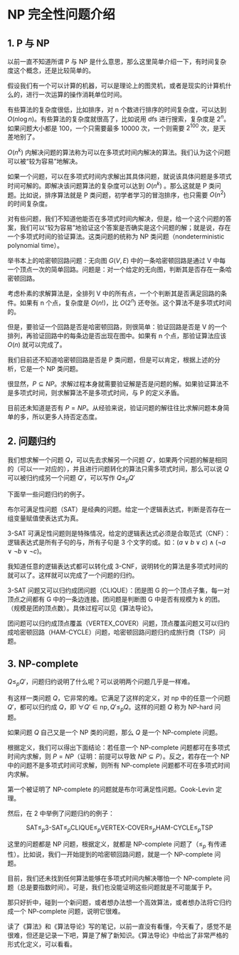 # NP 完全性问题介绍

## 1. P 与 NP

以前一直不知道所谓 P 与 NP 是什么意思，那么这里简单介绍一下，有时间复杂度这个概念，还是比较简单的。

假设我们有一个可以计算的机器，可以是理论上的图灵机，或者是现实的计算机什么的，进行一次运算的操作消耗单位时间。

有些算法的复杂度很低，比如排序，对 n 个数进行排序的时间复杂度，可以达到 $O(n \log n)$。有些算法的复杂度就很高了，比如说用 dfs 进行搜索，复杂度是 $2^n$。如果问题大小都是 100，一个只需要最多 10000 次，一个则需要 $2^{100}$ 次，是天差地别了。

$O(n^k)$ 内解决问题的算法称为可以在多项式时间内解决的算法。我们认为这个问题可以被“较为容易”地解决。

如果一个问题，可以在多项式时间内求解出其具体问题，就说该具体问题是多项式时间可解的。即解决该问题算法的复杂度可以达到 $O(n^k)$ 。那么这就是 P 类问题。比如说，排序算法就是 P 类问题，初学者学习的冒泡排序，也只需要 $O(n^2)$ 的时间复杂度。

对有些问题，我们不知道他能否在多项式时间内解决，但是，给一个这个问题的答案，我们可以“较为容易”地验证这个答案是否确实是这个问题的解；就是说，存在一个多项式时间的验证算法。这类问题的统称为 NP 类问题（nondeterministic polynomial time）。

举书本上的哈密顿回路问题：无向图 $G(V,E)$ 中的一条哈密顿回路是通过 V 中每一个顶点一次的简单回路。问题是：对一个给定的无向图，判断其是否存在一条哈密顿回路。

考虑朴素的求解算法是，全排列 V 中的所有点，一个个判断其是否满足回路的条件。如果有 n 个点，复杂度是 $O(n!)$，比 $O(2^n)$ 还夸张。这个算法不是多项式时间的。

但是，要验证一个回路是否是哈密顿回路，则很简单：验证回路是否是 V 的一个排列，再验证回路中的每条边是否出现在图中。如果有 n 个点，那验证算法应该 $O(n)$ 就可以完成了。

我们目前还不知道哈密顿回路是否是 P 类问题，但是可以肯定，根据上述的分析，它是一个 NP 类问题。

很显然，$P \subseteq NP$。求解过程本身就需要验证解是否是问题的解。如果验证算法不是多项式时间，则求解算法不是多项式时间，与 P 的定义矛盾。

目前还未知道是否有 $P=NP$。从经验来说，验证问题的解往往比求解问题本身简单的多，所以更多人持否定态度。

## 2. 问题归约

我们想求解一个问题 $Q$，可以先去求解另一个问题 $Q'$，如果两个问题的解是相同的（可以一一对应的），并且进行问题转化的算法只需多项式时间，那么可以说 $Q$ 可以被归约成另一个问题 $Q'$，可以写作 $Q \leq_p Q'$

下面举一些问题归约的例子。

布尔可满足性问题（SAT）是经典的问题。给定一个逻辑表达式，判断是否存在一组变量赋值使表达式为真。

3-SAT 可满足性问题则是特殊情况，给定的逻辑表达式必须是合取范式（CNF）：逻辑表达式是所有子句的与，所有子句是 3 个文字的或。如：$(a \lor b \lor c) \land (\neg a \lor \neg b \lor \neg c)$。

我知道任意的逻辑表达式都可以转化成 3-CNF，说明转化的算法是多项式时间的就可以了。这样就可以完成了一个问题的归约。

3-SAT 问题又可以归约成团问题（CLIQUE）：团是图 G 的一个顶点子集，每一对顶点之间都有 G 中的一条边连接。团问题是判断图 G 中是否有规模为 k 的团。（规模是团的顶点数）。具体过程可以见《算法导论》。

团问题可以归约成顶点覆盖（VERTEX_COVER）问题，顶点覆盖问题又可以归约成哈密顿回路（HAM-CYCLE）问题，哈密顿回路问题归约成旅行商（TSP）问题。

## 3. NP-complete

$Q \leq_p Q'$，问题归约说明了什么呢？可以说明两个问题几乎是一样难。

有这样一类问题 $Q$，它非常的难。它满足了这样的定义，对 np 中的任意一个问题 $Q'$，都可以归约成 $Q$，即 $\forall Q' \in \text{np}, Q' \leq_p Q$。这样的问题 $Q$ 称为 NP-hard 问题。

如果问题 $Q$ 自己又是一个 NP 类的问题，那么 $Q$ 是一个 NP-complete 问题。

根据定义，我们可以得出下面结论：若任意一个 NP-complete 问题都可在多项式时间内求解，则 $P=NP$（证明：前提可以导致 $NP \subseteq P$）。反之，若存在一个 NP 中的问题不是多项式时间可求解，则所有 NP-complete 问题都不可在多项式时间内求解。


第一个被证明了 NP-complete 的问题就是布尔可满足性问题。Cook-Levin 定理。

然后，在 2 中举例了问题归约的例子：

$$
\text{SAT} \leq_p \text{3-SAT} \leq_p \text{CLIQUE}\leq_p \text{VERTEX-COVER} \leq_p \text{HAM-CYCLE} \leq_p \text{TSP}
$$

这里的问题都是 NP 问题，根据定义，就都是 NP-complete 问题了（$\leq_p$ 有传递性）。比如说，我们一开始提到的哈密顿回路问题，就是一个 NP-complete 问题。

目前，我们还未找到任何算法能够在多项式时间内解决哪怕一个 NP-complete 问题（总是要指数时间）。可是，我们也没能证明这些问题就是不可能属于 P。

那只好折中，碰到一个新问题，或者想办法想一个高效算法，或者想办法将它归约成一个 NP-complete 问题，说明它很难。

读了《算法》和《算法导论》写的笔记，以前一直没有看懂，今天看了，感觉不是很难，但还是记录一下吧，算是了解了新知识。《算法导论》中给出了非常严格的形式化定义，可以看看。